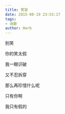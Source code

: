 ```yaml
---
title: 笑容
date: 2015-08-19 23:53:17
tags:
- 诗歌
author: Herb
---
```

别笑

你的笑太假

我一眼识破

又不忍拆穿

那么再珍惜什么呢

只有你啊

我只有假的